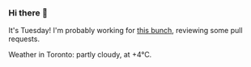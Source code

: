 ### Hi there :wave:

It's Tuesday! I'm probably working for [this bunch](https://github.com/kohofinancial), reviewing some pull requests.

Weather in Toronto: partly cloudy, at +4°C.
